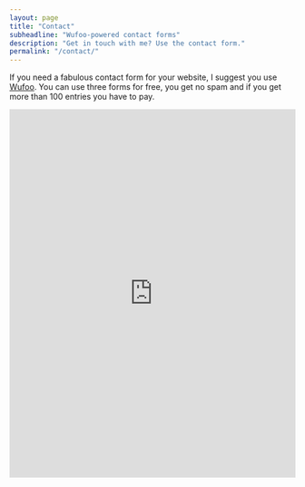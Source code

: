 ```yaml
---
layout: page
title: "Contact"
subheadline: "Wufoo-powered contact forms"
description: "Get in touch with me? Use the contact form."
permalink: "/contact/"
---
```

If you need a fabulous contact form for your website, I suggest you use [Wufoo][1]. You can use three forms for free, you get no spam and if you get more than 100 entries you have to pay.

<div class="panel">
<iframe width="100%" height="650" frameborder="0" scrolling="no" src="https://buddhists.wufoo.com/entries/contact-form/"></iframe>
</div>



 [1]: http://www.wufoo.com/
